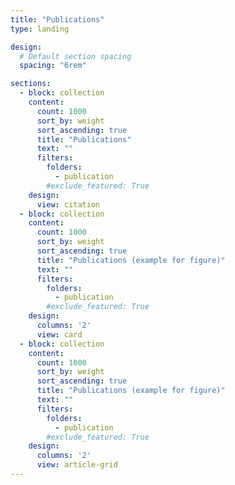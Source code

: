 ```yaml
---
title: "Publications"
type: landing

design:
  # Default section spacing
  spacing: "6rem"

sections:
  - block: collection
    content:
      count: 1000
      sort_by: weight
      sort_ascending: true
      title: "Publications"
      text: ""
      filters:
        folders:
          - publication
        #exclude_featured: True
    design:
      view: citation
  - block: collection
    content:
      count: 1000
      sort_by: weight
      sort_ascending: true
      title: "Publications (example for figure)"
      text: ""
      filters:
        folders:
          - publication
        #exclude_featured: True
    design:
      columns: '2'
      view: card
  - block: collection
    content:
      count: 1000
      sort_by: weight
      sort_ascending: true
      title: "Publications (example for figure)"
      text: ""
      filters:
        folders:
          - publication
        #exclude_featured: True
    design:
      columns: '2'
      view: article-grid
---
```

